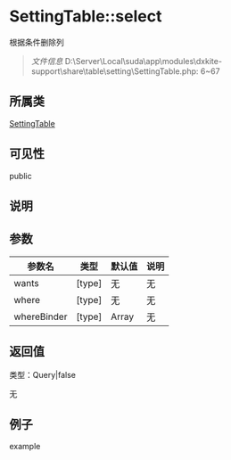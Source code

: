 # SettingTable::select

根据条件删除列

> *文件信息* D:\Server\Local\suda\app\modules\dxkite-support\share\table\setting\SettingTable.php: 6~67

## 所属类 

[SettingTable](../SettingTable.md)

## 可见性

 public 

## 说明




## 参数


| 参数名 | 类型 | 默认值 | 说明 |
|--------|-----|-------|-------|
| wants |  [type] | 无 | 无 |
| where |  [type] | 无 | 无 |
| whereBinder |  [type] | Array | 无 |



## 返回值

类型：Query|false

无



## 例子

example